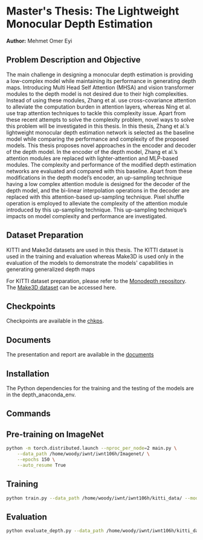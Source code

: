 # Master's Thesis: The Lightweight Monocular Depth Estimation

**Author:** Mehmet Omer Eyi

 ## Problem Description and Objective

The main challenge in designing a monocular depth estimation is providing a low-complex
model while maintaining its performance in generating depth maps. Introducing 
Multi Head Self Attention (MHSA) and vision transformer modules to the
depth model is not desired due to their high complexities. Instead of using these
modules, Zhang et al. use cross-covariance attention to alleviate the computation
burden in attention layers, whereas Ning et al. use trap attention techniques to tackle
this complexity issue. Apart from these recent attempts to solve the complexity problem, 
novel ways to solve this problem will be investigated in this thesis. In
this thesis, Zhang et al.’s lightweight monocular depth estimation network is selected
as the baseline model while comparing the performance and complexity of the 
proposed models. This thesis proposes novel approaches in the encoder and decoder of
the depth model. In the encoder of the depth model, Zhang et al.’s attention modules are 
replaced with lighter-attention and MLP-based modules. The complexity and
performance of the modified depth estimation networks are evaluated and compared
with this baseline. Apart from these modifications in the depth model’s encoder, an
up-sampling technique having a low complex attention module is designed for the decoder 
of the depth model, and the bi-linear interpolation operations in the decoder
are replaced with this attention-based up-sampling technique. Pixel shuffle operation
is employed to alleviate the complexity of the attention module introduced by this
up-sampling technique. This up-sampling technique’s impacts on model complexity
and performance are investigated.

## Dataset Preparation

KITTI and Make3d datasets are used in this thesis. The KITTI dataset is used in the training and evaluation whereas Make3D is used only in the evaluation of the models to demonstrate the models' capabilities in generating generalized depth maps  

For KITTI dataset preparation, please refer to the [Monodepth repository](https://github.com/nianticlabs/monodepth2).
The [Make3D dataset](http://make3d.cs.cornell.edu/data.html) can be accessed here.

## Checkpoints
Checkpoints are available in the [chkps](https://drive.google.com/drive/folders/1-smHjqesz2kR1EoDAMLq0UPjgcgGOlKr?usp=drive_link).

## Documents
The presentation and report are available in the [documents](https://drive.google.com/drive/folders/1GAAg6Xuo40oYEsniGuuuYDjmV5iPLaB3?usp=sharing)

## Installation
The Python dependencies for the training and the testing of the models are in the depth_anaconda_env.

## Commands

## Pre-training on ImageNet 

```bash
python -m torch.distributed.launch --nproc_per_node=2 main.py \
    --data_path /home/woody/iwnt/iwnt106h/Imagenet/ \
    --epochs 150 \
    --auto_resume True
```
## Training 
```bash
python train.py --data_path /home/woody/iwnt/iwnt106h/kitti_data/ --model_name my_train --load_weights_folder /home/hpc/iwnt/iwnt106h/Swift_Former_Lite_Mono/latest_weights/ --split eigen_zhou --num_epochs 60 --batch_size 12  --lr 0.0001 5e-6 31 0.0001 1e-5 31
```
## Evaluation
```bash
python evaluate_depth.py --data_path /home/woody/iwnt/iwnt106h/kitti_data/ --load_weights_folder /home/vault/iwnt/iwnt106h/Modified_Mixer_chkp/MLP_Wave/Run_2/my_train/models/weights_45/
```
